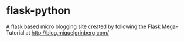 flask-python
============

A flask based micro blogging site created by following the Flask Mega-Tutorial at http://blog.miguelgrinberg.com/
